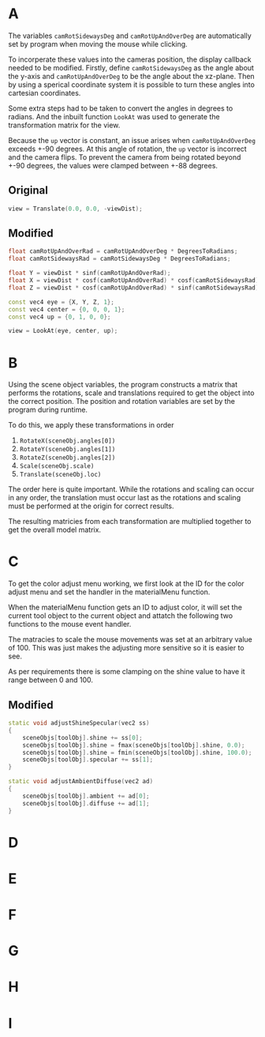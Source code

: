 # A

The variables `camRotSidewaysDeg` and `camRotUpAndOverDeg` are automatically
set by program when moving the mouse while clicking.

To incorperate these values into the cameras position, the display callback
needed to be modified. Firstly, define `camRotSidewaysDeg` as the angle about the
y-axis and `camRotUpAndOverDeg` to be the angle about the xz-plane. Then by using
a sperical coordinate system it is possible to turn these angles into cartesian
coordinates.

Some extra steps had to be taken to convert the angles in degrees to radians.
And the inbuilt function `LookAt` was used to generate the transformation
matrix for the view.

Because the `up` vector is constant, an issue arises when `camRotUpAndOverDeg`
exceeds +-90 degrees. At this angle of rotation, the `up` vector is incorrect and
the camera flips. To prevent the camera from being rotated beyond +-90 degrees,
the values were clamped between +-88 degrees.

## Original

```C++
view = Translate(0.0, 0.0, -viewDist);
```

## Modified

```C++
float camRotUpAndOverRad = camRotUpAndOverDeg * DegreesToRadians;
float camRotSidewaysRad = camRotSidewaysDeg * DegreesToRadians;

float Y = viewDist * sinf(camRotUpAndOverRad);
float X = viewDist * cosf(camRotUpAndOverRad) * cosf(camRotSidewaysRad);
float Z = viewDist * cosf(camRotUpAndOverRad) * sinf(camRotSidewaysRad);

const vec4 eye = {X, Y, Z, 1};
const vec4 center = {0, 0, 0, 1};
const vec4 up = {0, 1, 0, 0};

view = LookAt(eye, center, up);
```

# B

Using the scene object variables, the program constructs a matrix that performs
the rotations, scale and translations required to get the object into the
correct position. The position and rotation variables are set by the program
during runtime.

To do this, we apply these transformations in order

1. `RotateX(sceneObj.angles[0])`
2. `RotateY(sceneObj.angles[1])`
3. `RotateZ(sceneObj.angles[2])`
4. `Scale(sceneObj.scale)`
5. `Translate(sceneObj.loc)`

The order here is quite important. While the rotations and scaling can occur in
any order, the translation must occur last as the rotations and scaling must
be performed at the origin for correct results.

The resulting matricies from each transformation are multiplied together to get
the overall model matrix.

# C

To get the color adjust menu working, we first look at the ID for the color
adjust menu and set the handler in the materialMenu function.

When the materialMenu function gets an ID to adjust color, it will set the
current tool object to the current object and attatch the following two functions
to the mouse event handler.

The matracies to scale the mouse movements was set at an arbitrary value of 100.
This was just makes the adjusting more sensitive so it is easier to see.

As per requirements there is some clamping on the shine value to have it range
between 0 and 100.

## Modified

```C++
static void adjustShineSpecular(vec2 ss)
{
    sceneObjs[toolObj].shine += ss[0];
    sceneObjs[toolObj].shine = fmax(sceneObjs[toolObj].shine, 0.0);
    sceneObjs[toolObj].shine = fmin(sceneObjs[toolObj].shine, 100.0);
    sceneObjs[toolObj].specular += ss[1];
}

static void adjustAmbientDiffuse(vec2 ad)
{
    sceneObjs[toolObj].ambient += ad[0];
    sceneObjs[toolObj].diffuse += ad[1];
}
```

# D

# E

# F

# G

# H

# I
